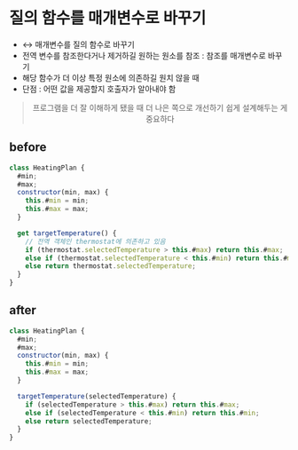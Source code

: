 # 질의 함수를 매개변수로 바꾸기

- ↔️ 매개변수를 질의 함수로 바꾸기
- 전역 변수를 참조한다거나 제거하길 원하는 원소를 참조 : 참조를 매개변수로 바꾸기
- 해당 함수가 더 이상 특정 원소에 의존하길 원치 않을 때
- 단점 : 어떤 값을 제공할지 호출자가 알아내야 함

<div align="center">

> 프로그램을 더 잘 이해하게 됐을 때 더 나은 쪽으로 개선하기 쉽게 설계해두는 게 중요하다

</div>

## before

```js
class HeatingPlan {
  #min;
  #max;
  constructor(min, max) {
    this.#min = min;
    this.#max = max;
  }

  get targetTemperature() {
    // 전역 객체인 thermostat에 의존하고 있음
    if (thermostat.selectedTemperature > this.#max) return this.#max;
    else if (thermostat.selectedTemperature < this.#min) return this.#min;
    else return thermostat.selectedTemperature;
  }
}
```

## after

```js
class HeatingPlan {
  #min;
  #max;
  constructor(min, max) {
    this.#min = min;
    this.#max = max;
  }

  targetTemperature(selectedTemperature) {
    if (selectedTemperature > this.#max) return this.#max;
    else if (selectedTemperature < this.#min) return this.#min;
    else return selectedTemperature;
  }
}
```
